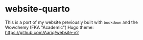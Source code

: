 # website-quarto

<!-- badges: start -->

<!-- badges: end -->

This is a port of my website previously built with `bookdown` and the Wowchemy (FKA "Academic") Hugo theme: https://github.com/Aariq/website-v2
